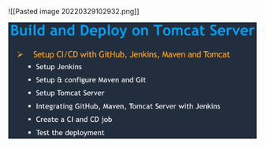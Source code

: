 ![[Pasted image 20220329102932.png]]

![[Pasted_image_20220329103136.png]](./Pasted_image_20220329103136.png)